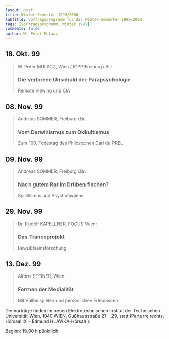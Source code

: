 ```yaml
---
layout: post
title: Winter-Semester 1999/2000
subtitle: Vortragsprogramm für das Winter-Semester 1999/2000
tags: [Vortragsprogramm, Winter 1999]
comments: false
author: W. Peter Mulacz
---
```


## 18. Okt.	99 
> W. Peter MULACZ, Wien / IGPP Freiburg i.Br.:    
> ### Die verlorene Unschuld der Parapsychologie
> Remote Viewing und CIA


## 08. Nov.	99
> Andreas SOMMER, Freiburg i.Br.    
> ### Vom Darwinismus zum Okkultismus     
> Zum 100. Todestag des Philosophen Carl du PREL

## 09. Nov.	99
> Andreas SOMMER, Freiburg i.Br.    
> ### Nach gutem Rat im Drüben fischen?        
> Spiritismus und Psychohygiene



## 29. Nov.	99
> Dr. Rudolf KAPELLNER, FOCUS Wien:    
> ### Das Tranceprojekt             
> Bewußtseinsforschung



## 13. Dez.	99
> Alfons STEINER, Wien:       
> ### Formen der Medialität                  
> Mit Fallbeispielen und persönlichen Erlebnissen




Die Vorträge finden im neuen Elektrotechnischen Institut der Technischen Universität Wien,  1040 WIEN,  Gußhausstraße 27 - 29,
statt  (Parterre rechts,  Hörsaal IX   –   Edmund HLAWKA-Hörsaal).

Beginn:   19.00 h pünktlich

